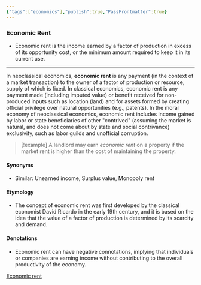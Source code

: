 ```yaml
---
{"tags":["economics"],"publish":true,"PassFrontmatter":true}
---
```


### Economic Rent
- Economic rent is the income earned by a factor of production in excess of its opportunity cost, or the minimum amount required to keep it in its current use.
---
 In neoclassical economics, **economic rent** is any payment (in the context of a market transaction) to the owner of a factor of production or resource, supply of which is fixed. In classical economics, economic rent is any payment made (including imputed value) or benefit received for non-produced inputs such as location (land) and for assets formed by creating official privilege over natural opportunities (e.g., patents). In the moral economy of neoclassical economics, economic rent includes income gained by labor or state beneficiaries of other "contrived" (assuming the market is natural, and does not come about by state and social contrivance) exclusivity, such as labor guilds and unofficial corruption.


> [!example]
> A landlord may earn *economic rent* on a property if the market rent is higher than the cost of maintaining the property.

#### **Synonyms**
- Similar: Unearned income, Surplus value, Monopoly rent

#### **Etymology**
- The concept of economic rent was first developed by the classical economist David Ricardo in the early 19th century, and it is based on the idea that the value of a factor of production is determined by its scarcity and demand.

#### **Denotations**
- Economic rent can have negative connotations, implying that individuals or companies are earning income without contributing to the overall productivity of the economy.

[Economic rent](https://en.wikipedia.org/wiki/Economic_rent)